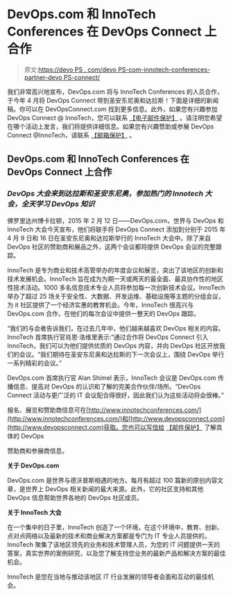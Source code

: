 # DevOps.com 和 InnoTech Conferences 在 DevOps Connect 上合作

> 原文:[https://devo PS . com/devo PS-com-innotech-conferences-partner-devo PS-connect/](https://devops.com/devops-com-innotech-conferences-partner-devops-connect/)

我们非常高兴地宣布，DevOps.com 将与 InnoTech Conferences 的人员合作，于今年 4 月将 DevOps Connect 带到圣安东尼奥和达拉斯！下面是详细的新闻稿。你可以在 DevOpsConnect.com 找到更多信息。此外，如果您有兴趣参加 DevOps Connect @ InnoTech，您可以联系 [【电子邮件保护】](/cdn-cgi/l/email-protection#503435263f2023333f3e3e353324103435263f20237e333f3d) 。请注明您希望在哪个活动上发言，我们将提供详细信息。如果您有兴趣赞助或参展 DevOps Connect @InnoTech，请联系 [【邮箱保护】](/cdn-cgi/l/email-protection#c6b6a7b4ada3b486a2a3b0a9b6b5e8a5a9ab) 。

## DevOps.com 和 InnoTech Conferences 在 DevOps Connect 上合作

### *DevOps 大会来到达拉斯和圣安东尼奥，参加热门的 Innotech 大会，全天学习 DevOps 知识*

佛罗里达州博卡拉顿，2015 年 2 月 12 日——DevOps.com，世界与 DevOps 和 InnoTech 大会今天宣布，他们将联手将 DevOps Connect 添加到分别于 2015 年 4 月 9 日和 16 日在圣安东尼奥和达拉斯举行的 InnoTech 大会中。除了来自 DevOps 社区的赞助商和展品之外，这两个会议都将提供 DevOps 会议的完整跟踪。

InnoTech 是专为商业和技术高管举办的年度会议和展览，突出了该地区的创新和技术发展机会。InnoTech 旨在成为为期一天或两天的最全面、最具协作性的地区性技术活动。1000 多名信息技术专业人员将参加每一次创新技术会议。InnoTech 举办了超过 25 场关于安全性、大数据、开发运维、基础设施等主题的分组会议，为 it 社区提供了一个经济实惠的教育机会。今年，InnoTech 很高兴与 DevOps.com 合作，在他们的每次会议中提供一整天的 DevOps 跟踪。

“我们的与会者告诉我们，在过去几年中，他们越来越喜欢 DevOps 相关的内容。InnoTech 首席执行官肖恩·洛维里表示:“通过合作将 DevOps Connect 引入 InnoTech，我们可以为他们提供优质的 DevOps 内容，并向 DevOps 社区开放我们的会议。“我们期待在圣安东尼奥和达拉斯的下一次会议上，围绕 DevOps 举行一系列精彩的会议。”

DevOps.com 首席执行官 Alan Shimel 表示，InnoTech 会议是 DevOps.com 传播信息、提高对 DevOps 的认识和了解的完美合作伙伴/场所。“DevOps Connect 活动与更广泛的 IT 会议配合得很好，因此我们认为这些活动将会很棒。”

报名、展览和赞助商信息可在[http://www.innotechconferences.com/](http://www.innotechconferences.com/)和[http://www.devopsconnect.com](http://www.devopsconnect.com)获取。您也可以写信给 [【邮件保护】](/cdn-cgi/l/email-protection#c1a5a4b7aeb1b2a2aeafafa4a2b581a5a4b7aeb1b2efa2aeac) 了解具体的 DevOps

赞助商和参展商信息。

**关于 DevOps.com**

DevOps.com 是世界与德沃普斯相遇的地方。每月有超过 100 篇新的原创内容文章，是世界上 DevOps 相关新闻的最大来源。此外，它的社区支持和其他 DevOps 信息帮助世界各地的 DevOps 社区成员。

**关于 InnoTech 大会**

在一个集中的日子里，InnoTech 创造了一个环境，在这个环境中，教育、创新、点对点网络以及最新的技术和商业解决方案都是专门为 IT 专业人员提供的。InnoTech 聚集了该地区领先的业务和技术管理人员，为您的 IT 问题提供一天的答案，真实世界的案例研究，以及您了解支持您业务的最新产品和解决方案的最佳机会。

InnoTech 是您在当地与推动该地区 IT 行业发展的领导者会面和互动的最佳机会。
